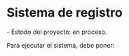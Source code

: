 <h1> Sistema de registro </h1> 
- Estodo del proyecto: en proceso.

Para ejecutar el sistema, debe poner: 

